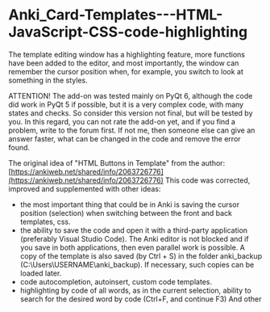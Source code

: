 # Anki_Card-Templates---HTML-JavaScript-CSS-code-highlighting
The template editing window has a highlighting feature, more functions have been added to the editor, and most importantly, the window can remember the cursor position when, for example, you switch to look at something in the styles.

ATTENTION! The add-on was tested mainly on PyQt 6, although the code did work in PyQt 5 if possible, but it is a very complex code, with many states and checks. So consider this version not final, but will be tested by you. In this regard, you can not rate the add-on yet, and if you find a problem, write to the forum first. If not me, then someone else can give an answer faster, what can be changed in the code and remove the error found.

The original idea of ​​"HTML Buttons in Template" from the author: [https://ankiweb.net/shared/info/2063726776](https://ankiweb.net/shared/info/2063726776)
This code was corrected, improved and supplemented with other ideas:
- the most important thing that could be in Anki is saving the cursor position (selection) when switching between the front and back templates, css.
- the ability to save the code and open it with a third-party application (preferably Visual Studio Code). The Anki editor is not blocked and if you save in both applications, then even parallel work is possible. A copy of the template is also saved (by Ctrl + S) in the folder anki_backup (C:\Users\USERNAME\anki_backup\).
If necessary, such copies can be loaded later.
- code autocompletion, autoinsert, custom code templates.
- highlighting by code of all words, as in the current selection, ability to search for the desired word by code (Ctrl+F, and continue F3)
And other
